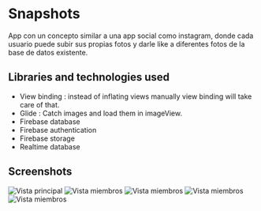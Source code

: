 
# Snapshots 

App con un concepto similar a una app social como instagram, donde cada usuario puede subir sus propias fotos y darle like a diferentes fotos de la base de datos existente. 







## Libraries and technologies used
- View binding : instead of inflating views manually view binding will take care of that.
- Glide : Catch images and load them in imageView.
- Firebase database
- Firebase authentication 
- Firebase storage
- Realtime database 

 ## Screenshots
  ![Vista principal](https://github.com/AngelAngelesMolina/Snapshots-/blob/main/app/home_snapshots.png?raw=true)
  ![Vista miembros](https://github.com/AngelAngelesMolina/Snapshots-/blob/main/app/upload_snapshots.png?raw=true)
  ![Vista miembros](https://github.com/AngelAngelesMolina/Snapshots-/blob/main/app/confirmUpload_snapshots.png?raw=true)
  ![Vista miembros](https://github.com/AngelAngelesMolina/Snapshots-/blob/main/app/profile_snapshots.png?raw=true)
  ![Vista miembros](https://github.com/AngelAngelesMolina/Snapshots-/blob/main/app/login_snapshots.png?raw=true)
